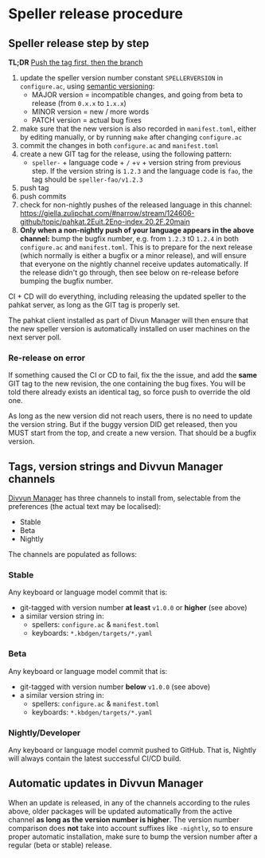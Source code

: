 # Speller release procedure

## Speller release step by step

**TL;DR** [Push the tag first, then the branch](https://github.com/divvun/maintenance2023/blob/main/inventory/how-the-pieces-fit-together.md#releasing-versions-and-tagging)

1. update the speller version number constant `SPELLERVERSION` in `configure.ac`, using [semantic versioning](https://semver.org):
   - MAJOR version = incompatible changes, and going from beta to release (from `0.x.x` to `1.x.x`)
   - MINOR version = new / more words
   - PATCH version = actual bug fixes
1. make sure that the new version is also recorded in `manifest.toml`, either by editing manually, or by running `make` after changing `configure.ac`
1. commit the changes in both `configure.ac` and `manifest.toml`
1. create a new GIT tag for the release, using the following pattern:
   - `speller-` + language code + `/` +`v` + version string from previous step. If the version string is `1.2.3` and the language code is `fao`, the tag should be `speller-fao/v1.2.3`
1. push tag
1. push commits
1. check for non-nightly pushes of the released language in this channel:
   <https://giella.zulipchat.com/#narrow/stream/124606-github/topic/pahkat.2Euit.2Eno-index.20.2F.20main>
1. **Only when a non-nightly push of your language appears in the above
   channel:** bump the bugfix number, e.g. from `1.2.3` t0 `1.2.4` in both
   `configure.ac` and `manifest.toml`. This is to prepare for the next release
   (which normally is either a bugfix or a minor release), and will ensure that
   everyone on the nightly channel receive updates automatically. If the release
   didn't go through, then see below on re-release before bumping the bugfix
   number.

CI + CD will do everything, including releasing the updated speller to the pahkat server, as long as the GIT tag is properly set.

The pahkat client installed as part of Divun Manager will then ensure that the new speller version is automatically installed on user machines on the next server poll.

### Re-release on error

If something caused the CI or CD to fail, fix the the issue, and add the **same** GIT tag to the new revision, the one containing the bug fixes. You will be told there already exists an identical tag, so force push to override the old one.

As long as the new version did not reach users, there is no need to update the version string. But if the buggy version DID get released, then you MUST start from the top, and create a new version. That should be a bugfix version.

## Tags, version strings and Divvun Manager channels

[Divvun Manager](https://divvun.org) has three channels to install from, selectable from the preferences (the actual text may be localised):

- Stable
- Beta
- Nightly

The channels are populated as follows:

### Stable

Any keyboard or language model commit that is:

- git-tagged with version number **at least** `v1.0.0` or **higher** (see above)
- a similar version string in:
  - spellers: `configure.ac` & `manifest.toml`
  - keyboards: `*.kbdgen/targets/*.yaml`

### Beta

Any keyboard or language model commit that is:

- git-tagged with version number **below** `v1.0.0` (see above)
- a similar version string in:
  - spellers: `configure.ac` & `manifest.toml`
  - keyboards: `*.kbdgen/targets/*.yaml`

### Nightly/Developer

Any keyboard or language model commit pushed to GitHub. That is, Nightly will always contain the
latest successful CI/CD build.

## Automatic updates in Divvun Manager

When an update is released, in any of the channels according to the rules above, older packages will be updated automatically from the active channel **as long as the version number is higher**. The version number comparison does **not** take into account suffixes like `-nightly`, so to ensure proper automatic installation, make sure to bump the version number after a regular (beta or stable) release.
